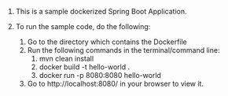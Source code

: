 <ol>
<li>
<p>This is a sample dockerized Spring Boot Application.</p>
</li>
<li>
<p>To run the sample code, do the following:</p>
<ol>
<li>Go to the directory which contains the Dockerfile</li>
<li>Run the following commands in the terminal/command line:
<ol>
<li>mvn clean install&nbsp;</li>
<li>docker build -t hello-world .</li>
<li>docker run -p 8080:8080 hello-world</li>
</ol>
</li>
<li>Go to http://localhost:8080/ in your browser to view it.</li>
</ol>
</li>
</ol>
